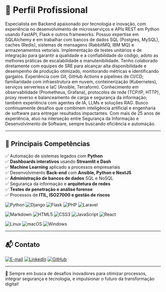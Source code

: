 # 📌 **Perfil Profissional**

Especialista em Backend apaixonado por tecnologia e inovação, com experiência no desenvolvimento de microsserviços e APIs REST em Python usando FastAPI, Flask e outros frameworks. Possuo expertise em SQLAlchemy e em trabalhar com bancos de dados SQL (Postgres, MySQL), caches (Redis), sistemas de mensagens (RabbitMQ, IBM MQ) e armazenamentos vetoriais. Implementação de testes unitários e de integração para garantir a qualidade e a confiabilidade do código, adoto as melhores práticas de escalabilidade e manutenibilidade. Tenho colaborado diretamente com equipes de SRE para alcançar alta disponibilidade e desempenho de produção otimizado, monitorando métricas e identificando gargalos. Experiência com Git, GitHub Actions e pipelines de CI/CD; familiaridade com infraestrutura em nuvem, conteinerização (Kubernetes), serviços serverless e IaC (Ansible, Terraform). Conhecimento em observabilidade (Prometheus, Grafana), protocolos de rede (TCP/IP, HTTP), proxy reverso e balanceamento de carga e segurança da informação; também experiência com agentes de IA, LLMs e soluções RAG. Busco continuamente desafios que combinem inteligência artificial e engenharia de software para entregar resultados impactantes. Com mais de 25 anos de experiência, atuo na interseção entre Segurança da Informação e Desenvolvimento de Software, sempre buscando eficiência e automação.

---

## 🎯 **Principais Competências**
✅ Automação de sistemas legados com **Python**  
✅ **Dashboards interativos** usando **Streamlit e Dash**  
✅ **Machine Learning** aplicado a processos empresariais  
✅ Desenvolvimento **Back-end** com **Ansible, Python e NextJS**  
✅ **Administração de bancos de dados** SQL e NoSQL  
✅ Segurança da informação e **arquitetura de redes**  
✅ **Testes de penetração e análise forense**  
✅ Processos de **ITIL, ISO27000 e gestão de riscos**  

![Python](https://img.shields.io/badge/python-3670A0?style=for-the-badge&logo=python&logoColor=ffdd54)
![Django](https://img.shields.io/badge/django-%23092E20.svg?style=for-the-badge&logo=django&logoColor=white)
![Flask](https://img.shields.io/badge/flask-%23000.svg?style=for-the-badge&logo=flask&logoColor=white)
![PHP](https://img.shields.io/badge/PHP-777BB4?style=for-the-badge&logo=php&logoColor=white)
![Laravel](https://img.shields.io/badge/laravel-%23FF2D20.svg?style=for-the-badge&logo=laravel&logoColor=white)


![Markdown](https://img.shields.io/badge/Markdown-000?style=for-the-badge&logo=markdown)
![HTML5](https://img.shields.io/badge/HTML5-E34F26?style=for-the-badge&logo=html5&logoColor=white)
![CSS3](https://img.shields.io/badge/CSS3-1572B6?style=for-the-badge&logo=css3&logoColor=white)
![JavaScript](https://img.shields.io/badge/JavaScript-F7DF1E?style=for-the-badge&logo=javascript&logoColor=black)
![React](https://img.shields.io/badge/React-20232A?style=for-the-badge&logo=react&logoColor=61DAFB)

![Linux](https://img.shields.io/badge/Linux-000?style=for-the-badge&logo=linux&logoColor=FCC624)
![macOS](https://img.shields.io/badge/mac%20os-000000?style=for-the-badge&logo=macos&logoColor=F0F0F0)
![Windows](https://img.shields.io/badge/Windows-000?style=for-the-badge&logo=windows&logoColor=2CA5E0)

---

## 📬 **Contato**
[![E-mail](https://img.shields.io/badge/-Email-000?style=for-the-badge&logo=microsoft-outlook&logoColor=007BFF)](mailto:suender@live.com)
[![LinkedIn](https://img.shields.io/badge/LinkedIn-0077B5?style=for-the-badge&logo=linkedin&logoColor=white)](https://www.linkedin.com/in/suender/)
[![GitHub](https://img.shields.io/badge/GitHub-100000?style=for-the-badge&logo=github&logoColor=white)](https://github.com/SBOLife)

---

🚀 Sempre em busca de desafios inovadores para otimizar processos, integrar segurança e tecnologia, e impulsionar o futuro da transformação digital!
